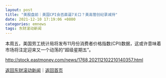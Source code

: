 ```yaml
---
layout: post
title: "美股盘前｜美国CPI会否直逼7关口？美高管创纪录减持"
date: 2021-12-10 17:19:06 +0800
categories: emnews
tags: 东财滚动新闻
---
```


本周五，美国劳工统计局将发布11月份消费者价格指数(CPI)数据，这或许意味着市场将注定迎来又一个动荡的“超级星期五”。

<http://stock.eastmoney.com/news/1768,202112102210140357.html>

[返回东财滚动新闻](//finews.withounder.com/emnews/)｜[返回首页](//finews.withounder.com/)